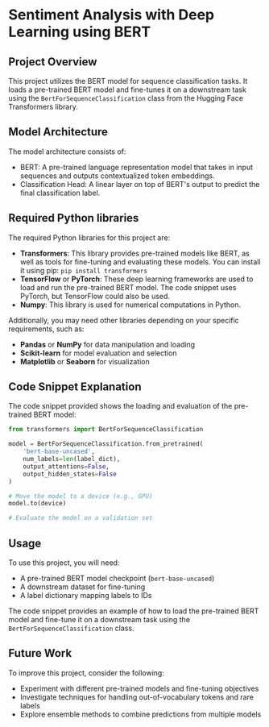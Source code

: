 # Sentiment Analysis with Deep Learning using BERT

**Project Overview**
-------------------

This project utilizes the BERT model for sequence classification tasks. It loads a pre-trained BERT model and fine-tunes it on a downstream task using the `BertForSequenceClassification` class from the Hugging Face Transformers library.

**Model Architecture**
---------------------

The model architecture consists of:

*   BERT: A pre-trained language representation model that takes in input sequences and outputs contextualized token embeddings.
*   Classification Head: A linear layer on top of BERT's output to predict the final classification label.

**Required Python libraries**
-----------------------------
The required Python libraries for this project are:

*   **Transformers**: This library provides pre-trained models like BERT, as well as tools for fine-tuning and evaluating these models. You can install it using pip: `pip install transformers`
*   **TensorFlow** or **PyTorch**: These deep learning frameworks are used to load and run the pre-trained BERT model. The code snippet uses PyTorch, but TensorFlow could also be used.
*   **Numpy**: This library is used for numerical computations in Python.

Additionally, you may need other libraries depending on your specific requirements, such as:

*   **Pandas** or **NumPy** for data manipulation and loading
*   **Scikit-learn** for model evaluation and selection
*   **Matplotlib** or **Seaborn** for visualization

**Code Snippet Explanation**
-----------------------------

The code snippet provided shows the loading and evaluation of the pre-trained BERT model:

```python
from transformers import BertForSequenceClassification

model = BertForSequenceClassification.from_pretrained(
    'bert-base-uncased',
    num_labels=len(label_dict),
    output_attentions=False,
    output_hidden_states=False
)

# Move the model to a device (e.g., GPU)
model.to(device)

# Evaluate the model on a validation set
```

**Usage**
---------

To use this project, you will need:

*   A pre-trained BERT model checkpoint (`bert-base-uncased`)
*   A downstream dataset for fine-tuning
*   A label dictionary mapping labels to IDs

The code snippet provides an example of how to load the pre-trained BERT model and fine-tune it on a downstream task using the `BertForSequenceClassification` class.

**Future Work**
-----------------

To improve this project, consider the following:

*   Experiment with different pre-trained models and fine-tuning objectives
*   Investigate techniques for handling out-of-vocabulary tokens and rare labels
*   Explore ensemble methods to combine predictions from multiple models
